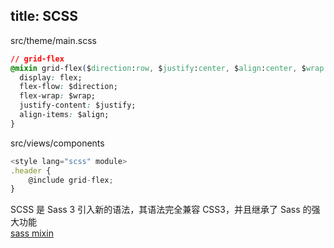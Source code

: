 title: SCSS
---

src/theme/main.scss  
```css
// grid-flex
@mixin grid-flex($direction:row, $justify:center, $align:center, $wrap:nowrap) {
  display: flex;
  flex-flow: $direction;
  flex-wrap: $wrap;
  justify-content: $justify;
  align-items: $align;
}
```

src/views/components
```js
<style lang="scss" module>
.header {
    @include grid-flex;
}        
```

SCSS 是 Sass 3 引入新的语法，其语法完全兼容 CSS3，并且继承了 Sass 的强大功能  
[sass mixin](http://www.ruanyifeng.com/blog/2012/06/sass.html)